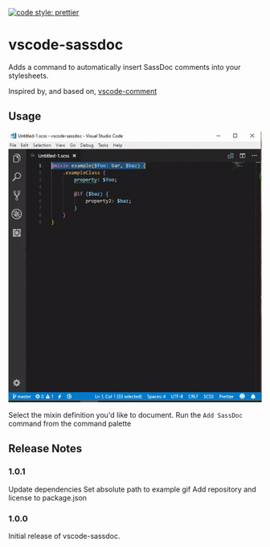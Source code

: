 [![code style: prettier](https://img.shields.io/badge/code_style-prettier-ff69b4.svg?style=flat-square)](https://github.com/prettier/prettier)

# vscode-sassdoc

Adds a command to automatically insert SassDoc comments into your stylesheets.

Inspired by, and based on, [vscode-comment](https://github.com/Microsoft/vscode-comment)

## Usage

![feature X](https://raw.githubusercontent.com/rafistrauss/vscode-sassdoc/master/images/sassdoc.gif)

Select the mixin definition you'd like to document. Run the `Add SassDoc` command from the command palette

## Release Notes

### 1.0.1

Update dependencies
Set absolute path to example gif
Add repository and license to package.json

### 1.0.0

Initial release of vscode-sassdoc.
